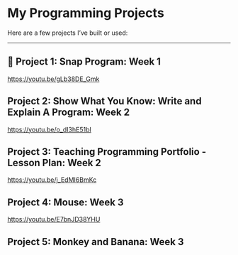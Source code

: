 # My Programming Projects

Here are a few projects I’ve built or used:

---

## 🧮 Project 1: Snap Program: Week 1

https://youtu.be/gLb38DE_Gmk

## Project 2: Show What You Know: Write and Explain A Program: Week 2

https://youtu.be/o_dI3hE51bI

## Project 3: Teaching Programming Portfolio - Lesson Plan: Week 2

https://youtu.be/j_EdMI6BmKc

## Project 4: Mouse: Week 3

https://youtu.be/E7bnJD38YHU

## Project 5: Monkey and Banana: Week 3

